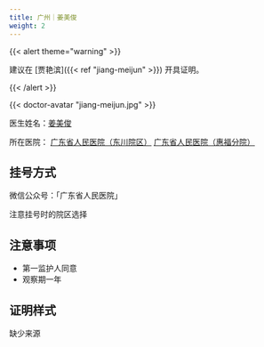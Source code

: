 ```yaml
---
title: 广州｜姜美俊
weight: 2
---
```


{{< alert theme="warning" >}}

建议在 [贾艳滨]({{< ref "jiang-meijun" >}}) 开具证明。

{{< /alert >}}

{{< doctor-avatar "jiang-meijun.jpg" >}}

医生姓名：[姜美俊](https://www.haodf.com/doctor/401852304.html)

所在医院：
[广东省人民医院（东川院区）](https://amap.com/place/B00140UERJ)
[广东省人民医院（惠福分院）](https://amap.com/place/B00140W7RP)

## 挂号方式

微信公众号：「广东省人民医院」

注意挂号时的院区选择

## 注意事项

- 第一监护人同意
- 观察期一年

## 证明样式

缺少来源
